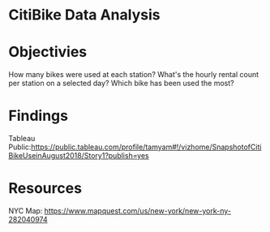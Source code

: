 # CitiBike Data Analysis

# Objectivies
How many bikes were used at each station?
What's the hourly rental count per station on a selected day?
Which bike has been used the most?

# Findings
Tableau Public:https://public.tableau.com/profile/tamyam#!/vizhome/SnapshotofCitiBikeUseinAugust2018/Story1?publish=yes

# Resources
NYC Map: https://www.mapquest.com/us/new-york/new-york-ny-282040974
